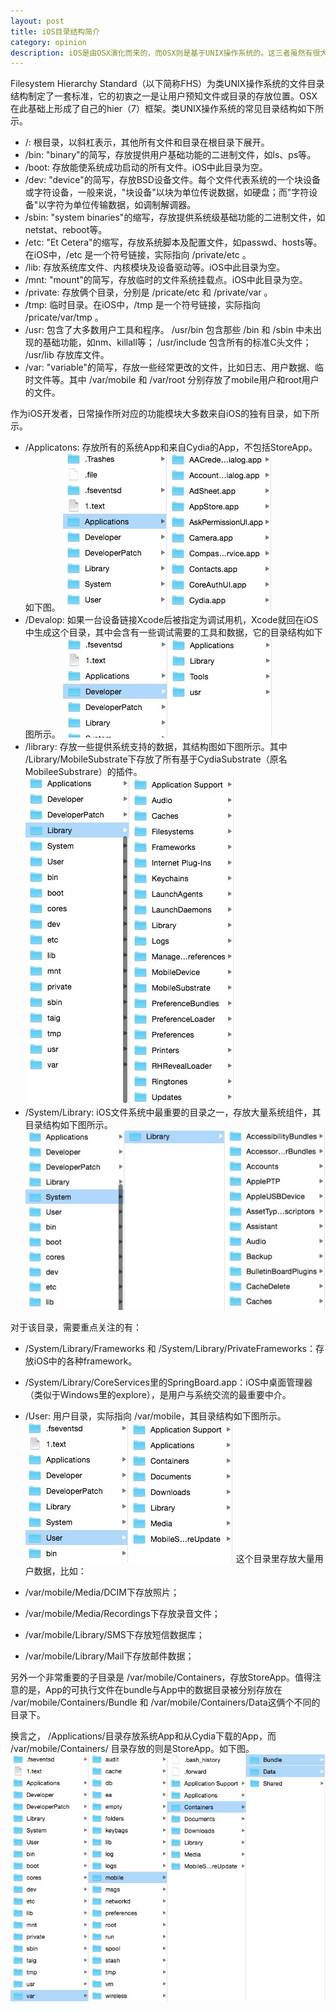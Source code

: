 ```yaml
---
layout: post
title: iOS目录结构简介
category: opinion
description: iOS是由OSX演化而来的，而OSX则是基于UNIX操作系统的。这三者虽然有很大区别，但他们血脉相连。
---
```


Filesystem Hierarchy Standard（以下简称FHS）为类UNIX操作系统的文件目录结构制定了一套标准，它的初衷之一是让用户预知文件或目录的存放位置。OSX在此基础上形成了自己的hier（7）框架。类UNIX操作系统的常见目录结构如下所示。

* /: 根目录，以斜杠表示，其他所有文件和目录在根目录下展开。
* /bin: "binary"的简写，存放提供用户基础功能的二进制文件，如ls、ps等。
* /boot: 存放能使系统成功启动的所有文件。iOS中此目录为空。
* /dev: "device"的简写，存放BSD设备文件。每个文件代表系统的一个块设备或字符设备，一般来说，"块设备"以块为单位传说数据，如硬盘；而"字符设备"以字符为单位传输数据，如调制解调器。
* /sbin: "system binaries"的缩写，存放提供系统级基础功能的二进制文件，如netstat、reboot等。
* /etc: "Et Cetera"的缩写，存放系统脚本及配置文件，如passwd、hosts等。在iOS中，/etc 是一个符号链接，实际指向 /private/etc 。
* /lib: 存放系统库文件、内核模块及设备驱动等。iOS中此目录为空。
* /mnt: "mount"的简写，存放临时的文件系统挂载点。iOS中此目录为空。
* /private: 存放俩个目录，分别是 /pricate/etc 和 /private/var 。
* /tmp: 临时目录。在iOS中，/tmp 是一个符号链接，实际指向 /pricate/var/tmp 。
* /usr: 包含了大多数用户工具和程序。 /usr/bin 包含那些 /bin 和 /sbin 中未出现的基础功能，如nm、killall等； /usr/include 包含所有的标准C头文件； /usr/lib 存放库文件。
* /var: "variable"的简写，存放一些经常更改的文件，比如日志、用户数据、临时文件等。其中 /var/mobile 和 /var/root 分别存放了mobile用户和root用户的文件。

作为iOS开发者，日常操作所对应的功能模块大多数来自iOS的独有目录，如下所示。

* /Applicatons: 存放所有的系统App和来自Cydia的App，不包括StoreApp。如下图。
![catalog](/images/blog/catalog/catalog_1_1.jpg)
* /Devalop: 如果一台设备链接Xcode后被指定为调试用机，Xcode就回在iOS中生成这个目录，其中会含有一些调试需要的工具和数据，它的目录结构如下图所示。
![catalog](/images/blog/catalog/catalog_1_2.jpg)
*  /library: 存放一些提供系统支持的数据，其结构图如下图所示。其中 /Library/MobileSubstrate下存放了所有基于CydiaSubstrate（原名MobileeSubstrare）的插件。
![catalog](/images/blog/catalog/catalog_1_3.jpg)
*  /System/Library: iOS文件系统中最重要的目录之一，存放大量系统组件，其目录结构如下图所示。
![catalog](/images/blog/catalog/catalog_1_4.jpg)

对于该目录，需要重点关注的有：

* /System/Library/Frameworks 和 /System/Library/PrivateFrameworks：存放iOS中的各种framework。
* /System/Library/CoreServices里的SpringBoard.app：iOS中桌面管理器（类似于Windows里的explore），是用户与系统交流的最重要中介。

* /User: 用户目录，实际指向 /var/mobile，其目录结构如下图所示。
![catalog](/images/blog/catalog/catalog_1_5.jpg)
这个目录里存放大量用户数据，比如：

* /var/mobile/Media/DCIM下存放照片；
* /var/mobile/Media/Recordings下存放录音文件；
* /var/mobile/Library/SMS下存放短信数据库；
* /var/mobile/Library/Mail下存放邮件数据；

另外一个非常重要的子目录是 /var/mobile/Containers，存放StoreApp。值得注意的是，App的可执行文件在bundle与App中的数据目录被分别存放在 /var/mobile/Containers/Bundle 和 /var/mobile/Containers/Data这俩个不同的目录下。

换言之， /Applications/目录存放系统App和从Cydia下载的App，而 /var/mobile/Containers/ 目录存放的则是StoreApp。如下图。
![catalog](/images/blog/catalog/catalog_1_6.jpg)